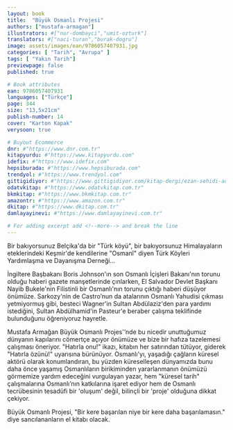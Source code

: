 ```yaml
---
layout: book
title:  "Büyük Osmanlı Projesi"
authors: ["mustafa-armagan"]
illustrators: #["nur-dombayci","umit-ozturk"]
translators: #["naci-turan","burak-dogru"]
image: assets/images/ean/9786057407931.jpg
categories: [ "Tarih", "Avrupa" ]
tags: [ "Yakın Tarih"]
previewpage: false
published: true

# Book attributes
ean: 9786057407931
languages: ["Türkçe"]
page: 344
size: "13,5x21cm"
publish-number: 14
cover: "Karton Kapak"
verysoon: true

# Buyout Ecommerce
dnr: #"https://www.dnr.com.tr"
kitapyurdu: #"https://www.kitapyurdu.com"
idefix: #"https://www.idefix.com"
hepsiburada: #"https://www.hepsiburada.com"
trendyol: #"https://www.trendyol.com"
gittigidiyor: #"https://www.gittigidiyor.com/kitap-dergi/ezan-sehidi-adnan-menderes_pdp_732728793"
odatvkitap: #"https://www.odatvkitap.com.tr"
bkmkitap: #"https://www.bkmkitap.com.tr"
amazontr: #"https://www.amazon.com.tr"
dkitap: #"https://www.dkitap.com.tr"
damlayayinevi: #"https://www.damlayayinevi.com.tr"

# For adding excerpt add <!--more--> and break the line
---
```

Bir bakıyorsunuz Belçika'da bir "Türk köyü", bir bakıyorsunuz Himalayaların eteklerindeki Keşmir'de kendilerine "Osmanî" diyen Türk Köyleri Yardımlaşma ve Dayanışma Derneği... 
<!--more-->

İngiltere Başbakanı Boris Johnson'ın son Osmanlı İçişleri Bakanı'nın torunu olduğu haberi gazete manşetlerinde çınlarken, El Salvador Devlet Başkanı Nayib Bukele'nin Filistinli bir Osmanlı'nın torunu çıktığı haberi düşüyor önümüze.
Sarkozy'nin de Castro’nun da atalarının Osmanlı Yahudisi çıkması yetmiyormuş gibi, besteci Wagner'in Sultan Abdülaziz'den para yardımı istediğini, Sultan Abdülhamid'in Pasteur'e beraber çalışma teklifinde bulunduğunu öğreniyoruz hayretle.

Mustafa Armağan Büyük Osmanlı Projes'’nde bu nicedir unuttuğumuz dünyanın kapılarını cömertçe açıyor önümüze ve bize bir hafıza tazelemesi çalışması öneriyor.
"Hatırla onu!" ikazı, kitabın her satırından tütüyor, giderek "Hatırla özünü!" uyarısına bürünüyor.
Osmanlı'yı, yaşadığı çağların küresel aktörü olarak konumlandıran, bu yüzden küreselleşen dünyamızda bunu daha önce yaşamış Osmanlıların birikiminden yararlanmanın önümüzü görmemize yardım edeceğini vurgulayan yazar, hem "küresel tarih" çalışmalarına Osmanlı’nın katkılarına işaret ediyor hem de Osmanlı tecrübesinin tesadüfi bir 'oluşum' değil, bilinçli bir 'proje' olduğuna dikkat çekiyor.

Büyük Osmanlı Projesi, "Bir kere başarılan niye bir kere daha başarılamasın." diye sancılananların el kitabı olacak.